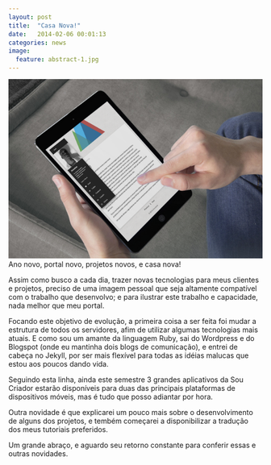 ```yaml
---
layout: post
title:  "Casa Nova!"
date:   2014-02-06 00:01:13
categories: news
image:
  feature: abstract-1.jpg
---
```

<img src="images/template-novo-ipad.png">
Ano novo, portal novo, projetos novos, e casa nova!

Assim como busco a cada dia, trazer novas tecnologias para meus clientes e projetos, preciso de uma imagem pessoal que seja altamente compatível com o trabalho que desenvolvo; e para ilustrar este trabalho e capacidade, nada melhor que meu portal.
<!-- more -->
Focando este objetivo de evolução, a primeira coisa a ser feita foi mudar a estrutura de todos os servidores, afim de utilizar algumas tecnologias mais atuais. E como sou um amante da linguagem Ruby, sai do Wordpress e do Blogspot (onde eu mantinha dois blogs de comunicação), e entrei de cabeça no Jekyll, por ser mais flexível para todas as idéias malucas que estou aos poucos dando vida.

Seguindo esta linha, ainda este semestre 3 grandes aplicativos da Sou Criador estarão disponíveis para duas das principais plataformas de dispositivos móveis, mas é tudo que posso adiantar por hora.

Outra novidade é que explicarei um pouco mais sobre o desenvolvimento de alguns dos projetos, e tembém começarei a disponibilizar a tradução dos meus tutoriais preferidos.

Um grande abraço, e aguardo seu retorno constante para conferir essas e outras novidades.

<!-- Jekyll also offers powerful support for code snippets:

{% highlight ruby %}
def print_hi(name)
  puts "Hi, #{name}"
end
print_hi('Tom')
#=> prints 'Hi, Tom' to STDOUT.
{% endhighlight %}

Check out the [Jekyll docs][jekyll] for more info on how to get the most out of Jekyll. File all bugs/feature requests at [Jekyll's GitHub repo][jekyll-gh].

-->

[jekyll-gh]: https://github.com/mojombo/jekyll
[jekyll]:    http://jekyllrb.com
